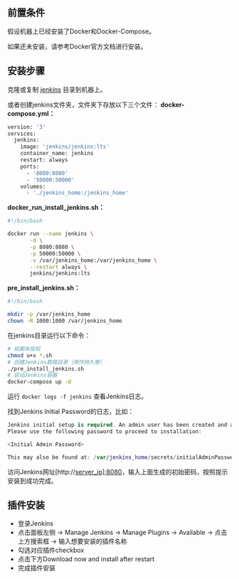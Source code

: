 ## 前置条件

假设机器上已经安装了Docker和Docker-Compose。

如果还未安装，请参考Docker官方文档进行安装。

## 安装步骤

克隆或复制 [jenkins](https://links.jianshu.com/go?to=https%3A%2F%2Fgithub.com%2Fcookcodeblog%2Fdocker-compose-examples%2Ftree%2Fmaster%2Fjenkins) 目录到机器上。

或者创建jenkins文件夹，文件夹下存放以下三个文件：
 **docker-compose.yml：**

```bash
version: '3'
services:
  jenkins:
    image: 'jenkins/jenkins:lts'
    container_name: jenkins
    restart: always
    ports:
      - '8080:8080'
      - '50000:50000'
    volumes:
      - './jenkins_home:/jenkins_home'
```

**docker_run_install_jenkins.sh：**

```bash
#!/bin/bash

docker run --name jenkins \
       -d \
       -p 8080:8080 \
       -p 50000:50000 \
       -v /var/jenkins_home:/var/jenkins_home \
       --restart always \
       jenkins/jenkins:lts
```

**pre_install_jenkins.sh：**

```bash
#!/bin/bash

mkdir -p /var/jenkins_home
chown -R 1000:1000 /var/jenkins_home
```

在jenkins目录运行以下命令：

```bash
# 给脚本授权
chmod u+x *.sh
# 创建Jenkins数据目录（用作持久卷）
./pre_install_jenkins.sh
# 启动Jenkins容器
docker-compose up -d
```

运行 `docker logs -f jenkins` 查看Jenkins日志。

找到Jenkins Initial Password的日志，比如：

```swift
Jenkins initial setup is required. An admin user has been created and a password generated.
Please use the following password to proceed to installation:

<Initial Admin Password>

This may also be found at: /var/jenkins_home/secrets/initialAdminPassword
```

访问Jenkins网址[http://[server_ip\]:8080](https://links.jianshu.com/go?to=http%3A%2F%2F%5Bserver_ip%5D%3A8080%2F)，输入上面生成的初始密码，按照提示安装到成功完成。
## 插件安装

- 登录Jenkins
- 点击面板左侧 -> Manage Jenkins -> Manage Plugins -> Available -> 点击上方搜索框 -> 输入想要安装的插件名称
- 勾选对应插件checkbox
- 点击下方Download now and install after restart
- 完成插件安装
